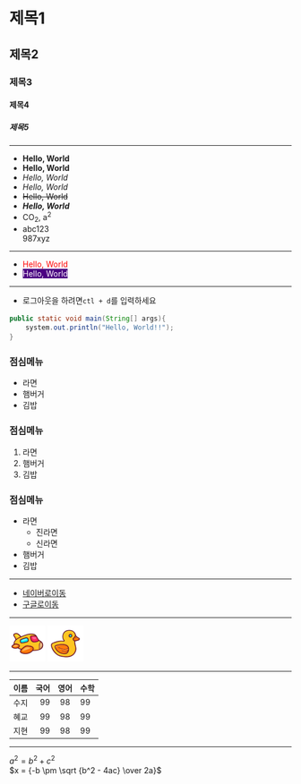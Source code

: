 # 제목1
## 제목2
### 제목3
#### 제목4
##### 제목5

---
+ **Hello, World**
+ __Hello, World__
+ *Hello, World*
+ _Hello, World_
+ ~~Hello, World~~
+ ***Hello, World***
+ CO<sub>2</sub>, a<sup>2</sup>
+ abc123<br>987xyz
---
+ <span style="color: red">Hello, World</span>
+ <span style="color: white; background: indigo">Hello, World</span>
---
+ 로그아웃을 하려면`ctl + d`를 입력하세요
```java
public static void main(String[] args){
    system.out.println("Hello, World!!");
}

```
### 점심메뉴
+ 라면
+ 햄버거
+ 김밥

### 점심메뉴
1. 라면 
2. 햄버거
3. 김밥

### 점심메뉴
+ 라면
  * 진라면
  * 신라면
+ 햄버거
+ 김밥
---

+ [네이버로이동](http://naver.com)
+  [구글로이동](http://google.com)

---
![비행기아이콘](/views/static/img/plane.png)
![러버덕아이콘](/views/static/img/rubber-duck.png)

---

| 이름 | 국어 | 영어 | 수학 |
|----|---:|:--:|:---|
| 수지 | 99 | 98 | 99 |
| 혜교 | 99 | 98 | 99 |
| 지현 | 99 | 98 | 99 |

---
 $a^2 = b^2 + c^2$ <br>
 $x = {-b \pm \sqrt {b^2 - 4ac} \over 2a}$
 
